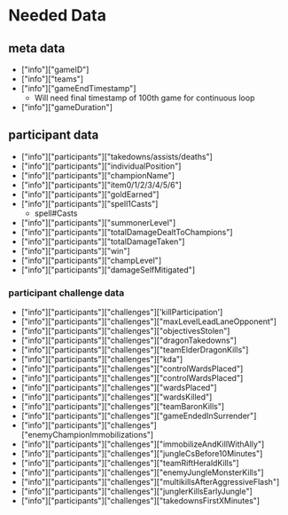 # Needed Data

## meta data
- ["info"]["gameID"]
- ["info"]["teams"]
- ["info"]["gameEndTimestamp"]
    - Will need final timestamp of 100th game for continuous loop
- ["info"]["gameDuration"]

## participant data
- ["info"]["participants"]["takedowns/assists/deaths"]
- ["info"]["participants"]["individualPosition"]
- ["info"]["participants"]["championName"]
- ["info"]["participants"]["item0/1/2/3/4/5/6"]
- ["info"]["participants"]["goldEarned"]
- ["info"]["participants"]["spell1Casts"]
    - spell#Casts
- ["info"]["participants"]["summonerLevel"]
- ["info"]["participants"]["totalDamageDealtToChampions"]
- ["info"]["participants"]["totalDamageTaken"]
- ["info"]["participants"]["win"]
- ["info"]["participants"]["champLevel"]
- ["info"]["participants"]["damageSelfMitigated"]

### participant challenge data
- ["info"]["participants"]["challenges"]['killParticipation']
- ["info"]["participants"]["challenges"]["maxLevelLeadLaneOpponent"]
- ["info"]["participants"]["challenges"]["objectivesStolen"]
- ["info"]["participants"]["challenges"]["dragonTakedowns"]
- ["info"]["participants"]["challenges"]["teamElderDragonKills"]
- ["info"]["participants"]["challenges"]["kda"]
- ["info"]["participants"]["challenges"]["controlWardsPlaced"]
- ["info"]["participants"]["challenges"]["controlWardsPlaced"]
- ["info"]["participants"]["challenges"]["wardsPlaced"]
- ["info"]["participants"]["challenges"]["wardsKilled"]
- ["info"]["participants"]["challenges"]["teamBaronKills"]
- ["info"]["participants"]["challenges"]["gameEndedInSurrender"]
- ["info"]["participants"]["challenges"]["enemyChampionImmobilizations"]
- ["info"]["participants"]["challenges"]["immobilizeAndKillWithAlly"]
- ["info"]["participants"]["challenges"]["jungleCsBefore10Minutes"]
- ["info"]["participants"]["challenges"]["teamRiftHeraldKills"]
- ["info"]["participants"]["challenges"]["enemyJungleMonsterKills"]
- ["info"]["participants"]["challenges"]["multikillsAfterAggressiveFlash"]
- ["info"]["participants"]["challenges"]["junglerKillsEarlyJungle"]
- ["info"]["participants"]["challenges"]["takedownsFirstXMinutes"]
